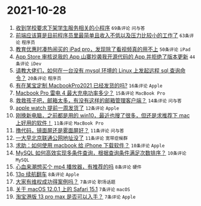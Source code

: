 # 2021-10-28

1. [收到学校要求下架学生服务相关的小程序](https://www.v2ex.com/t/811121) `69条评论` `问与答`
1. [前端应该算是目前程序员里最简单且收入不低以及压力比较小的工作了](https://www.v2ex.com/t/811122) `63条评论` `程序员`
1. [教育优惠时凑热闹买的 iPad pro，发现除了看视频真的用不上](https://www.v2ex.com/t/811128) `50条评论` `iPad`
1. [App Store 审核说我的 App 山寨抄袭我开源代码的 App 并拒绝了版本更新](https://www.v2ex.com/t/811123) `44条评论` `iDev`
1. [请教大佬们，如何在一台没有 mysql 环境的 Linux 上发起远程 sql 查询命令？](https://www.v2ex.com/t/811158) `20条评论` `程序员`
1. [有在某宝定制 MacbookPro2021 已经发货的吗?](https://www.v2ex.com/t/811130) `16条评论` `Apple`
1. [Macbook Pro 雷电 4 最大充电功率多少？](https://www.v2ex.com/t/811165) `15条评论` `MacBook Pro`
1. [救救孩子吧，邮箱太多，有没有这样的邮箱管理客户端？](https://www.v2ex.com/t/811176) `14条评论` `问与答`
1. [apple watch 提前一周发货了](https://www.v2ex.com/t/811144) `12条评论` `Apple`
1. [刚换新电脑，之前都是用的 win10，最近也搜了很多，但还是求推荐下 mac 上好用的软件！](https://www.v2ex.com/t/811147) `11条评论` `MacBook Pro`
1. [撸代码，镜面屏还是雾面屏好？](https://www.v2ex.com/t/811133) `11条评论` `问与答`
1. [一大早北京联通公网地址没了](https://www.v2ex.com/t/811124) `11条评论` `宽带症候群`
1. [求助：如何使用 macbook 给 iPhone 下载软件？](https://www.v2ex.com/t/811166) `10条评论` `Apple`
1. [MySQL 如何高效实现多条件查询，根据查询条件满足次数排序？](https://www.v2ex.com/t/811141) `10条评论` `MySQL`
1. [心血来潮想买个 mp4 播放器，有推荐的吗](https://www.v2ex.com/t/811187) `8条评论` `硬件`
1. [13p 续航翻车](https://www.v2ex.com/t/811155) `8条评论` `Apple`
1. [大家有维权成功得案例吗？](https://www.v2ex.com/t/811191) `7条评论` `职场话题`
1. [关于 macOS 12.0.1 上的 Safari 15.1](https://www.v2ex.com/t/811150) `7条评论` `macOS`
1. [淘宝港版 13 pro max 是否可以入手？](https://www.v2ex.com/t/811135) `7条评论` `Apple`
